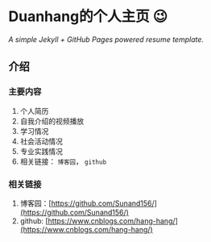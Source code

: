 # Duanhang的个人主页 :wink:

*A simple Jekyll + GitHub Pages powered resume template.*


## 介绍

### 主要内容

1. 个人简历
1. 自我介绍的视频播放
2. 学习情况
3. 社会活动情况
4. 专业实践情况
5. 相关链接： `博客园`， `github`

### 相关链接

1. 博客园：[https://github.com/Sunand156/](https://github.com/Sunand156/) 
2. github: [https://www.cnblogs.com/hang-hang/](https://www.cnblogs.com/hang-hang/) 

